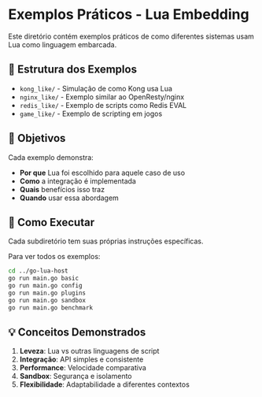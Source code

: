 # Exemplos Práticos - Lua Embedding

Este diretório contém exemplos práticos de como diferentes sistemas usam Lua como linguagem embarcada.

## 📁 Estrutura dos Exemplos

- `kong_like/` - Simulação de como Kong usa Lua
- `nginx_like/` - Exemplo similar ao OpenResty/nginx
- `redis_like/` - Exemplo de scripts como Redis EVAL
- `game_like/` - Exemplo de scripting em jogos

## 🎯 Objetivos

Cada exemplo demonstra:
- **Por que** Lua foi escolhido para aquele caso de uso
- **Como** a integração é implementada
- **Quais** benefícios isso traz
- **Quando** usar essa abordagem

## 🚀 Como Executar

Cada subdiretório tem suas próprias instruções específicas.

Para ver todos os exemplos:
```bash
cd ../go-lua-host
go run main.go basic
go run main.go config  
go run main.go plugins
go run main.go sandbox
go run main.go benchmark
```

## 💡 Conceitos Demonstrados

1. **Leveza**: Lua vs outras linguagens de script
2. **Integração**: API simples e consistente
3. **Performance**: Velocidade comparativa
4. **Sandbox**: Segurança e isolamento
5. **Flexibilidade**: Adaptabilidade a diferentes contextos
